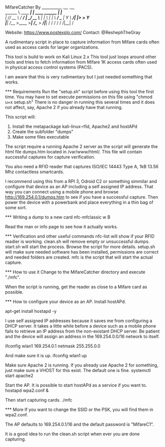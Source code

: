 MifareCatcher By
__________              .__                  .__     
\______   \ ____   _____|  |__   ____ ______ |  |__  
 |       _// __ \ /  ___/  |  \_/ __ \\____ \|  |  \ 
 |    |   \  ___/ \___ \|   Y  \  ___/|  |_> >   Y  \
 |____|_  /\___  >____  >___|  /\___  >   __/|___|  /
        \/     \/     \/     \/     \/|__|        \/ 

Website: https://www.postexplo.com/
Contact: @ReshephTheGray

A rudimentary script in place to capture information from Mifare cards often used as access cards for larger organizations.

This tool is build to work on Kali Linux 2.x
This tool just loops around other tools and tries to fetch information from Mifare 1K access cards often used in physical access control systems (PACS).

I am aware that this is very rudimentary but I just needed something that works.

*** Requirements
Run the "setup.sh" script before using this tool the first time.
You may have to set execute permissions on this file using "chmod u+x setup.sh"
There is no danger in running this several times and it does not affect, say, Apache 2 if you already have that running.

This script will:
1) Install the metapackage kali-linux-rfid, Apache2 and hostAPd
2) Create the subfolder "dumps"
3) Make some files executable

The script require a running Apache 2 server as the script will generate the html file dumps.htm located in /var/www/html/.
This file will contain successful captures for capture verification.

You also need a RFID reader that captures ISO/IEC 14443 Type A, 1kB 13.56 Mhz contactless smartcards.

I recommend using this from a RPI 3, Odroid C2 or something simmilar and configure that device as an AP including a self assigned IP address.
That way you can connect using a mobile phone and browse http://169.254.0.1/dumps.htm to see if you have a successful capture.
Then power the device with a powerbank and place everything in a thin bag of some sort.


*** Writing a dump to a new card
nfc-mfclassic w B <file in dumps/> <file in dumps/>

Read the man or info page to see how it actually works.


*** Verification and other useful commands
nfc-list will show if your RFID readier is working.
clean.sh will remove empty or unsuccessful dumps.
start.sh <interface> will start the process. Browse the script for more details.
setup.sh will make sure needed software has been installed, permissions are correct and needed folders are created.
mfc is the script that will start the actual capture.

*** How to use it
Change to the MifareCatcher directory and execute "./mfc".

When the script is running, get the reader as close to a Mifare card as possible.

*** How to configure your device as an AP.
Install hostAPd.

apt-get install hostapd -y

I use self assigned IP addresses because it saves me from configuring a DHCP server.
It takes a little while before a device such as a mobile phone fails to retrieve an IP address from the non-existant DHCP server.
Be patient and the device will assign an address in the 169.254.0.0/16 network to itself.

ifconfig wlan1 169.254.0.1 netmask 255.255.0.0

And make sure it is up.
ifconfig wlan1 up

Make sure Apache 2 is running. If you already use Apache 2 for something, just make sure a VHOST for this exist. The default one is fine.
systemctl start apache2

Start the AP. It is possible to start hostAPd as a service if you want to.
hostapd wpa2.conf &

Then start capturing cards.
./mfc


*** More
If you want to change the SSID or the PSK, you will find them in wpa2.conf.

The AP defaults to 169.254.0.1/16 and the default password is "MifareC1".

It is a good idea to run the clean.sh script when ever you are done capturing.
